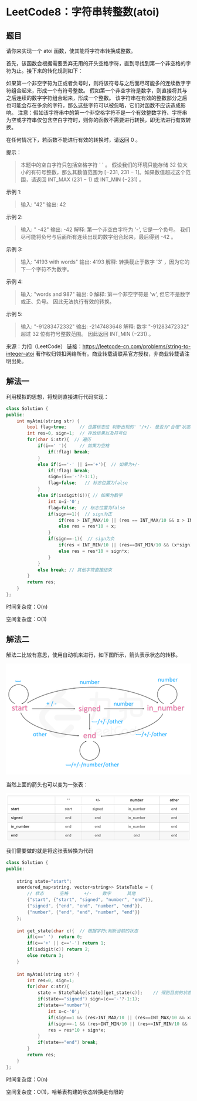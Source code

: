 # LeetCode8：字符串转整数(atoi)

## 题目

请你来实现一个 atoi 函数，使其能将字符串转换成整数。

首先，该函数会根据需要丢弃无用的开头空格字符，直到寻找到第一个非空格的字符为止。接下来的转化规则如下：

如果第一个非空字符为正或者负号时，则将该符号与之后面尽可能多的连续数字字符组合起来，形成一个有符号整数。
假如第一个非空字符是数字，则直接将其与之后连续的数字字符组合起来，形成一个整数。
该字符串在有效的整数部分之后也可能会存在多余的字符，那么这些字符可以被忽略，它们对函数不应该造成影响。
注意：假如该字符串中的第一个非空格字符不是一个有效整数字符、字符串为空或字符串仅包含空白字符时，则你的函数不需要进行转换，即无法进行有效转换。

在任何情况下，若函数不能进行有效的转换时，请返回 0 。

提示：

> 本题中的空白字符只包括空格字符 ' ' 。
> 假设我们的环境只能存储 32 位大小的有符号整数，那么其数值范围为 [−231,  231 − 1]。如果数值超过这个范围，请返回  INT_MAX (231 − 1) 或 INT_MIN (−231) 。


示例 1:

> 输入: "42"
> 输出: 42

示例 2:

> 输入: "   -42"
> 输出: -42
> 解释: 第一个非空白字符为 '-', 它是一个负号。
>      我们尽可能将负号与后面所有连续出现的数字组合起来，最后得到 -42 。

示例 3:

> 输入: "4193 with words"
> 输出: 4193
> 解释: 转换截止于数字 '3' ，因为它的下一个字符不为数字。

示例 4:

> 输入: "words and 987"
> 输出: 0
> 解释: 第一个非空字符是 'w', 但它不是数字或正、负号。
>      因此无法执行有效的转换。

示例 5:

> 输入: "-91283472332"
> 输出: -2147483648
> 解释: 数字 "-91283472332" 超过 32 位有符号整数范围。 
>      因此返回 INT_MIN (−231) 。

来源：力扣（LeetCode）
链接：https://leetcode-cn.com/problems/string-to-integer-atoi
著作权归领扣网络所有。商业转载请联系官方授权，非商业转载请注明出处。

## 解法一

利用模拟的思想，将规则直接进行代码实现：

```cpp
class Solution {
public:
    int myAtoi(string str) {
        bool flag=true;		// 设置标志位 判断出现的' '/+/- 是否为"合理"状态
        int res=0, sign=1;  // 存放结果以及符号位
        for(char i:str){  // 遍历
            if(i==' '){		// 如果为空格 
                if(!flag) break; 
            }
            else if(i=='-' || i=='+'){	// 如果为+/-
                if(!flag) break;
                sign=(i=='-'?-1:1); 
                flag=false;   // 标志位置为false
            }
            else if(isdigit(i)){ // 如果为数字
                int x=i-'0';
                flag=false;  // 标志位置为false
                if(sign==1){  // sign为正
                    if(res > INT_MAX/10 || (res == INT_MAX/10 && x > INT_MAX%10)) return INT_MAX;
                    else res = res*10 + x;
                } 
                if(sign==-1){  // sign为负
                    if(res < INT_MIN/10 || (res==INT_MIN/10 && (x*sign) < INT_MIN%10)) return INT_MIN;
                    else res = res*10 + sign*x;
                }
            }
            else break; // 其他字符直接结束
        }
        return res;
    }
};
```

时间复杂度：O(n)

空间复杂度：O(1)

## 解法二

解法二比较有意思，使用自动机来进行，如下图所示，箭头表示状态的转移。

<img src="LeetCode8：字符串转整数(atoi).assets/image-20200925094104114.png" style="zoom:67%;" />

当然上面的箭头也可以变为一张表：

<img src="LeetCode8：字符串转整数(atoi).assets/image-20200925094233508.png" alt="image-20200925094233508" style="zoom: 67%;" />

我们需要做的就是将这张表转换为代码

```cpp
class Solution {
public:
    
    string state="start";
    unordered_map<string, vector<string>> StateTable = {
        // 状态      空格      +/-    数字      其他
        {"start", {"start", "signed", "number", "end"}},
        {"signed", {"end", "end", "number", "end"}},
        {"number", {"end", "end", "number", "end"}}
    };

    int get_state(char c){  // 根据字符c判断当前的状态
        if(c==' ')  return 0;
        if(c=='+' || c=='-') return 1;
        if(isdigit(c)) return 2;
        else return 3;
    }

    int myAtoi(string str) {
        int res=0, sign=1;
        for(char c:str){
            state = StateTable[state][get_state(c)]; 	// 得到目前的状态
            if(state=="signed") sign=(c=='-'?-1:1);
            if(state=="number"){
                int x=c-'0';
                if(sign==1 && (res>INT_MAX/10 || (res==INT_MAX/10 && x>INT_MAX%10))) return INT_MAX;
                if(sign==-1 && (res<INT_MIN/10 || (res==INT_MIN/10 && (-1*x)<INT_MIN%10))) return INT_MIN;
                res = res*10 + sign*x;
            }
            if(state=="end") break;
        }
        return res;
    }
};
```

时间复杂度：O(n)

空间复杂度：O(1)，哈希表构建的状态转换是有限的